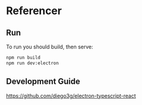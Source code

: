 # Referencer

## Run

To run you should build, then serve:

```bash
npm run build
npm run dev:electron
```

## Development Guide

https://github.com/diego3g/electron-typescript-react